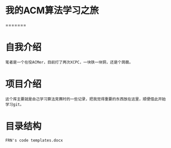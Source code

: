 # 我的ACM算法学习之旅
=======
# 自我介绍
    笔者是一个在役ACMer，目前打了两次XCPC，一块铁一块铜，还是个蒟蒻。
# 项目介绍
    这个库主要就是自己学习算法竞赛时的一些记录，把我觉得重要的东西放在这里，顺便借此开始学习git。
# 目录结构
    FRN's code templates.docx